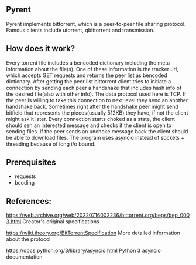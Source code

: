 ## Pyrent
Pyrent implements bittorrent, which is a peer-to-peer file sharing protocol. Famous clients include utorrent, qbittorrent and transmission.

## How does it work?

Every torrent file includes a bencoded dictionary including the meta information about the file(s).
One of these information is the tracker url, which accepts GET requests and returns the peer list as bencoded dictionary. 
After getting the peer list bittorrent client tries to initiate a connection by sending each peer a handshake that includes hash info of the desired file(also with other info). The data protocol used here is TCP. If the peer is willing to take this connection to next level they send an another handshake back. 
Sometimes right after the handshake peer might send bitfield that represents the pieces(usually 512KB) they have, if not the client might ask it later. Every connection starts choked as a state, the client should sen an interested message and checks if the client is open to sending files. If the peer sends an unchoke message back the client should be able to download files. The program uses asyncio instead of sockets + threading because of long i/o bound.

  

## Prerequisites
* requests
* bcoding

## References:

https://web.archive.org/web/20220716002236/bittorrent.org/beps/bep_0003.html Creator's original specifications

https://wiki.theory.org/BitTorrentSpecification More detailed information about the protocol

https://docs.python.org/3/library/asyncio.html Python 3 asyncio documentation